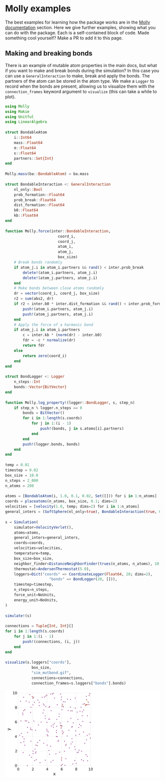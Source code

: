 # Molly examples

The best examples for learning how the package works are in the [Molly documentation](@ref) section.
Here we give further examples, showing what you can do with the package.
Each is a self-contained block of code.
Made something cool yourself?
Make a PR to add it to this page.

## Making and breaking bonds

There is an example of mutable atom properties in the main docs, but what if you want to make and break bonds during the simulation?
In this case you can use a `GeneralInteraction` to make, break and apply the bonds.
The partners of the atom can be stored in the atom type.
We make a `Logger` to record when the bonds are present, allowing us to visualize them with the `connection_frames` keyword argument to `visualize` (this can take a while to plot).
```julia
using Molly
using Makie
using Unitful
using LinearAlgebra

struct BondableAtom
    i::Int64
    mass::Float64
    σ::Float64
    ϵ::Float64
    partners::Set{Int}
end

Molly.mass(ba::BondableAtom) = ba.mass

struct BondableInteraction <: GeneralInteraction
    nl_only::Bool
    prob_formation::Float64
    prob_break::Float64
    dist_formation::Float64
    b0::Float64
    kb::Float64
end

function Molly.force(inter::BondableInteraction,
                        coord_i,
                        coord_j,
                        atom_i,
                        atom_j,
                        box_size)
    # Break bonds randomly
    if atom_j.i in atom_i.partners && rand() < inter.prob_break
        delete!(atom_i.partners, atom_j.i)
        delete!(atom_j.partners, atom_j.i)
    end
    # Make bonds between close atoms randomly
    dr = vector(coord_i, coord_j, box_size)
    r2 = sum(abs2, dr)
    if r2 < inter.b0 * inter.dist_formation && rand() < inter.prob_formation
        push!(atom_i.partners, atom_j.i)
        push!(atom_j.partners, atom_j.i)
    end
    # Apply the force of a harmonic bond
    if atom_j.i in atom_i.partners
        c = inter.kb * (norm(dr) - inter.b0)
        fdr = -c * normalize(dr)
        return fdr
    else
        return zero(coord_i)
    end
end

struct BondLogger <: Logger
    n_steps::Int
    bonds::Vector{BitVector}
end

function Molly.log_property!(logger::BondLogger, s, step_n)
    if step_n % logger.n_steps == 0
        bonds = BitVector()
        for i in 1:length(s.coords)
            for j in 1:(i - 1)
                push!(bonds, j in s.atoms[i].partners)
            end
        end
        push!(logger.bonds, bonds)
    end
end

temp = 0.01
timestep = 0.02
box_size = 10.0
n_steps = 2_000
n_atoms = 200

atoms = [BondableAtom(i, 1.0, 0.1, 0.02, Set([])) for i in 1:n_atoms]
coords = placeatoms(n_atoms, box_size, 0.1; dims=2)
velocities = [velocity(1.0, temp; dims=2) for i in 1:n_atoms]
general_inters = (SoftSphere(nl_only=true), BondableInteraction(true, 0.1, 0.1, 1.1, 0.1, 2.0))

s = Simulation(
    simulator=VelocityVerlet(),
    atoms=atoms,
    general_inters=general_inters,
    coords=coords,
    velocities=velocities,
    temperature=temp,
    box_size=box_size,
    neighbor_finder=DistanceNeighborFinder(trues(n_atoms, n_atoms), 10, 2.0),
    thermostat=AndersenThermostat(5.0),
    loggers=Dict("coords" => CoordinateLogger(Float64, 20; dims=2),
                    "bonds" => BondLogger(20, [])),
    timestep=timestep,
    n_steps=n_steps,
    force_unit=NoUnits,
    energy_unit=NoUnits,
)

simulate!(s)

connections = Tuple{Int, Int}[]
for i in 1:length(s.coords)
    for j in 1:(i - 1)
        push!(connections, (i, j))
    end
end

visualize(s.loggers["coords"],
            box_size,
            "sim_mutbond.gif",
            connections=connections,
            connection_frames=s.loggers["bonds"].bonds)
```
![Mutable bond simulation](images/sim_mutbond.gif)
